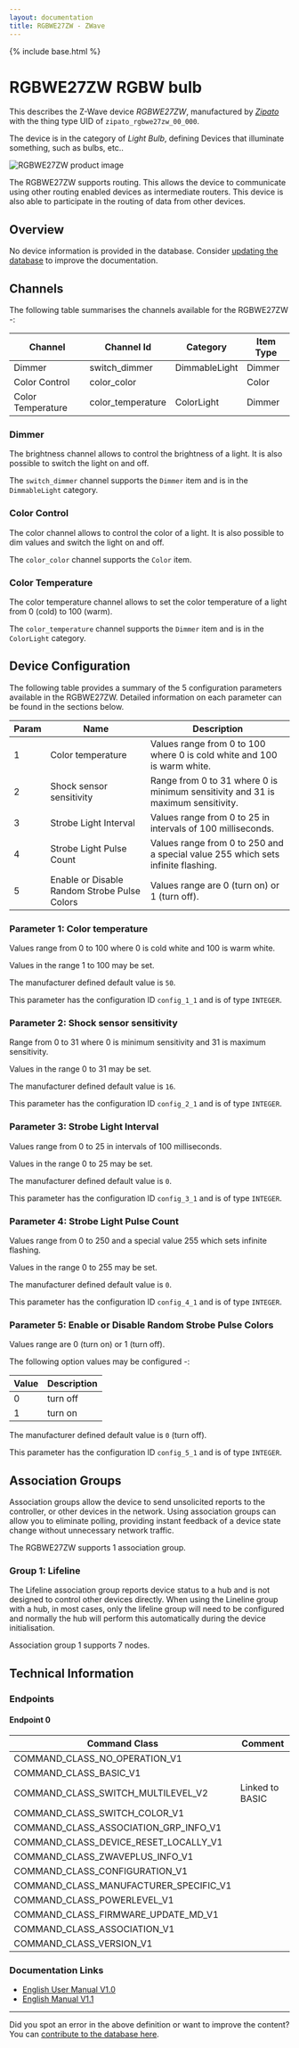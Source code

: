 ```yaml
---
layout: documentation
title: RGBWE27ZW - ZWave
---
```


{% include base.html %}

# RGBWE27ZW RGBW bulb
This describes the Z-Wave device *RGBWE27ZW*, manufactured by *[Zipato](http://www.zipato.com/)* with the thing type UID of ```zipato_rgbwe27zw_00_000```.

The device is in the category of *Light Bulb*, defining Devices that illuminate something, such as bulbs, etc..

![RGBWE27ZW product image](https://www.cd-jackson.com/zwave_device_uploads/237/237_default.png)


The RGBWE27ZW supports routing. This allows the device to communicate using other routing enabled devices as intermediate routers.  This device is also able to participate in the routing of data from other devices.

## Overview

No device information is provided in the database. Consider [updating the database](http://www.cd-jackson.com/index.php/zwave/zwave-device-database/zwave-device-list/devicesummary/237) to improve the documentation.

## Channels

The following table summarises the channels available for the RGBWE27ZW -:

| Channel | Channel Id | Category | Item Type |
|---------|------------|----------|-----------|
| Dimmer | switch_dimmer | DimmableLight | Dimmer | 
| Color Control | color_color |  | Color | 
| Color Temperature | color_temperature | ColorLight | Dimmer | 

### Dimmer

The brightness channel allows to control the brightness of a light.
            It is also possible to switch the light on and off.

The ```switch_dimmer``` channel supports the ```Dimmer``` item and is in the ```DimmableLight``` category.

### Color Control

The color channel allows to control the color of a light.
            It is also possible to dim values and switch the light on and off.

The ```color_color``` channel supports the ```Color``` item.

### Color Temperature

The color temperature channel allows to set the color
            temperature of a light from 0 (cold) to 100 (warm).

The ```color_temperature``` channel supports the ```Dimmer``` item and is in the ```ColorLight``` category.



## Device Configuration

The following table provides a summary of the 5 configuration parameters available in the RGBWE27ZW.
Detailed information on each parameter can be found in the sections below.

| Param | Name  | Description |
|-------|-------|-------------|
| 1 | Color temperature | Values range from 0 to 100 where 0 is cold white and 100 is warm white. |
| 2 | Shock sensor sensitivity | Range from 0 to 31 where 0 is minimum sensitivity and 31 is maximum sensitivity. |
| 3 | Strobe Light Interval | Values range from 0 to 25 in intervals of 100 milliseconds. |
| 4 | Strobe Light Pulse Count | Values range from 0 to 250 and a special value 255 which sets infinite flashing. |
| 5 | Enable or Disable Random Strobe Pulse Colors | Values range are 0 (turn on) or 1 (turn off). |

### Parameter 1: Color temperature

Values range from 0 to 100 where 0 is cold white and 100 is warm white.

Values in the range 1 to 100 may be set.

The manufacturer defined default value is ```50```.

This parameter has the configuration ID ```config_1_1``` and is of type ```INTEGER```.


### Parameter 2: Shock sensor sensitivity

Range from 0 to 31 where 0 is minimum sensitivity and 31 is maximum sensitivity.

Values in the range 0 to 31 may be set.

The manufacturer defined default value is ```16```.

This parameter has the configuration ID ```config_2_1``` and is of type ```INTEGER```.


### Parameter 3: Strobe Light Interval

Values range from 0 to 25 in intervals of 100 milliseconds.

Values in the range 0 to 25 may be set.

The manufacturer defined default value is ```0```.

This parameter has the configuration ID ```config_3_1``` and is of type ```INTEGER```.


### Parameter 4: Strobe Light Pulse Count

Values range from 0 to 250 and a special value 255 which sets infinite flashing.

Values in the range 0 to 255 may be set.

The manufacturer defined default value is ```0```.

This parameter has the configuration ID ```config_4_1``` and is of type ```INTEGER```.


### Parameter 5: Enable or Disable Random Strobe Pulse Colors

Values range are 0 (turn on) or 1 (turn off).

The following option values may be configured -:

| Value  | Description |
|--------|-------------|
| 0 | turn off |
| 1 | turn on |

The manufacturer defined default value is ```0``` (turn off).

This parameter has the configuration ID ```config_5_1``` and is of type ```INTEGER```.


## Association Groups

Association groups allow the device to send unsolicited reports to the controller, or other devices in the network. Using association groups can allow you to eliminate polling, providing instant feedback of a device state change without unnecessary network traffic.

The RGBWE27ZW supports 1 association group.

### Group 1: Lifeline

The Lifeline association group reports device status to a hub and is not designed to control other devices directly. When using the Lineline group with a hub, in most cases, only the lifeline group will need to be configured and normally the hub will perform this automatically during the device initialisation.

Association group 1 supports 7 nodes.

## Technical Information

### Endpoints

#### Endpoint 0

| Command Class | Comment |
|---------------|---------|
| COMMAND_CLASS_NO_OPERATION_V1| |
| COMMAND_CLASS_BASIC_V1| |
| COMMAND_CLASS_SWITCH_MULTILEVEL_V2| Linked to BASIC|
| COMMAND_CLASS_SWITCH_COLOR_V1| |
| COMMAND_CLASS_ASSOCIATION_GRP_INFO_V1| |
| COMMAND_CLASS_DEVICE_RESET_LOCALLY_V1| |
| COMMAND_CLASS_ZWAVEPLUS_INFO_V1| |
| COMMAND_CLASS_CONFIGURATION_V1| |
| COMMAND_CLASS_MANUFACTURER_SPECIFIC_V1| |
| COMMAND_CLASS_POWERLEVEL_V1| |
| COMMAND_CLASS_FIRMWARE_UPDATE_MD_V1| |
| COMMAND_CLASS_ASSOCIATION_V1| |
| COMMAND_CLASS_VERSION_V1| |

### Documentation Links

* [English User Manual V1.0](https://www.cd-jackson.com/zwave_device_uploads/237/zipabox-rgbw-bulb-manual.pdf)
* [English Manual V1.1](https://www.cd-jackson.com/zwave_device_uploads/237/rgbwe27zw-Zipato-RGBW-Bulb-User-Manual-v1-1.pdf)

---

Did you spot an error in the above definition or want to improve the content?
You can [contribute to the database here](http://www.cd-jackson.com/index.php/zwave/zwave-device-database/zwave-device-list/devicesummary/237).

